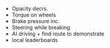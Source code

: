 - Opacity decrs.
- Torque on wheels
- Brake pressure inc.
- Steering while breaking 
- AI driving + find route to demonstrate
- local leaderboards
